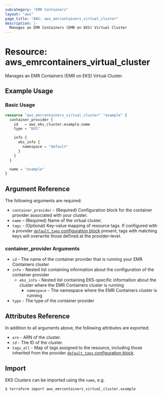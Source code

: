 ```yaml
---
subcategory: "EMR Containers"
layout: "aws"
page_title: "AWS: aws_emrcontainers_virtual_cluster"
description: |-
  Manages an EMR Containers (EMR on EKS) Virtual Cluster
---
```


# Resource: aws_emrcontainers_virtual_cluster

Manages an EMR Containers (EMR on EKS) Virtual Cluster.

## Example Usage

### Basic Usage

```terraform
resource "aws_emrcontainers_virtual_cluster" "example" {
  container_provider {
    id   = aws_eks_cluster.example.name
    type = "EKS"

    info {
      eks_info {
        namespace = "default"
      }
    }
  }

  name = "example"
}
```

## Argument Reference

The following arguments are required:

* `container_provider` - (Required) Configuration block for the container provider associated with your cluster.
* `name` – (Required) Name of the virtual cluster.
* `tags` - (Optional) Key-value mapping of resource tags. If configured with a provider [`default_tags` configuration block](https://registry.terraform.io/providers/hashicorp/aws/latest/docs#default_tags-configuration-block) present, tags with matching keys will overwrite those defined at the provider-level.

### container_provider Arguments

* `id` - The name of the container provider that is running your EMR Containers cluster
* `info` - Nested list containing information about the configuration of the container provider
    * `eks_info` - Nested list containing EKS-specific information about the cluster where the EMR Containers cluster is running
        * `namespace` - The namespace where the EMR Containers cluster is running
* `type` - The type of the container provider

## Attributes Reference

In addition to all arguments above, the following attributes are exported:

* `arn` - ARN of the cluster.
* `id` - The ID of the cluster.
* `tags_all` - Map of tags assigned to the resource, including those inherited from the provider [`default_tags` configuration block](https://registry.terraform.io/providers/hashicorp/aws/latest/docs#default_tags-configuration-block).

## Import

EKS Clusters can be imported using the `name`, e.g.

```
$ terraform import aws_emrcontainers_virtual_cluster.example
```
